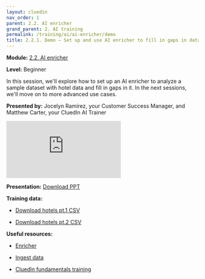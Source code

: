 ```yaml
---
layout: cluedin
nav_order: 1
parent: 2.2. AI enricher
grand_parent: 2. AI training
permalink: /training/ai/ai-enricher/demo
title: 2.2.1. Demo – Set up and use AI enricher to fill in gaps in data
---
```


**Module:** [2.2. AI enricher](/training/ai/ai-enricher)

**Level:** Beginner

In this session, we'll explore how to set up an AI enricher to analyze a sample dataset with hotel data and fill in gaps in it. In the next sessions, we'll move on to more advanced use cases.

**Presented by:** Jocelyn Ramirez, your Customer Success Manager, and Matthew Carter, your CluedIn AI Trainer

<div class="videoFrame">
<iframe src="https://player.vimeo.com/video/1125166723?badge=0&amp;autopause=0&amp;player_id=0&amp;app_id=58479" frameborder="0" allow="autoplay; fullscreen; picture-in-picture; clipboard-write" title="CluedIn AI training: Using AI agents to fix data quality issues"></iframe></div>

**Presentation:** <a href="../../../assets/other/training-ppt/cluedin-ai-training-ai-enricher-demo.pptx" download>Download PPT</a>

**Training data:**

- <a href="../../../assets/other/training-ppt/hotels.csv" download>Download hotels pt.1 CSV</a>

- <a href="../../../assets/other/training-ppt/hotels_new.csv" download>Download hotels pt.2 CSV</a>

**Useful resources:**

- [Enricher](/preparation/enricher)

- [Ingest data](/getting-started/data-ingestion)

- [CluedIn fundamentals training](/training/fundamentals)